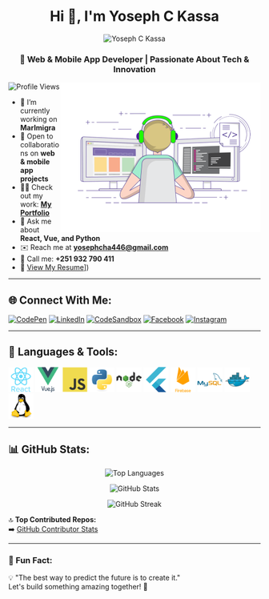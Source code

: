 <h1 align="center">Hi 👋, I'm Yoseph C Kassa</h1>
<div align="center">
  <img src="https://avatars.githubusercontent.com/u/133152008?v=4" alt="Yoseph C Kassa" width="200" height="200" class="avatar circle">
</div>
<h3 align="center">🚀 Web & Mobile App Developer | Passionate About Tech & Innovation</h3>

<img align="right" alt="Coding" width="400" src="https://raw.githubusercontent.com/devSouvik/devSouvik/master/gif3.gif">

<p align="left">
  <img src="https://komarev.com/ghpvc/?username=yoseph-c-kassa-josa&label=Profile%20Views&color=0e75b6&style=flat" alt="Profile Views" />
</p>

- 🔭 I’m currently working on **MarImigra**  
- 👯 Open to collaborations on **web & mobile app projects**  
- 👨‍💻 Check out my work: [**My Portfolio**](https://yoseph-kassa.netlify.app/)  
- 💬 Ask me about **React, Vue, and Python**  
- ✉️ Reach me at **yosephcha446@gmail.com**  
- 📱 Call me: **+251 932 790 411**  
- 📄 [View My Resume]([https://drive.google.com/file/d/1BBMnh1pwSaYhD-gSntW7oD9LwgT9xrLT/view?usp=drive_link)])  

---

## 🌐 Connect With Me:
<p align="left">
  <a href="https://codepen.io/yoseph-c-kassa" target="_blank"><img src="https://raw.githubusercontent.com/rahuldkjain/github-profile-readme-generator/master/src/images/icons/Social/codepen.svg" alt="CodePen" height="30" width="40" /></a>
  <a href="https://linkedin.com/in/yoseph-kassa-1739352a7" target="_blank"><img src="https://raw.githubusercontent.com/rahuldkjain/github-profile-readme-generator/master/src/images/icons/Social/linked-in-alt.svg" alt="LinkedIn" height="30" width="40" /></a>
  <a href="https://codesandbox.com/yoseph-c-kassa" target="_blank"><img src="https://raw.githubusercontent.com/rahuldkjain/github-profile-readme-generator/master/src/images/icons/Social/codesandbox.svg" alt="CodeSandbox" height="30" width="40" /></a>
  <a href="https://fb.com/yoseph.kassa" target="_blank"><img src="https://raw.githubusercontent.com/rahuldkjain/github-profile-readme-generator/master/src/images/icons/Social/facebook.svg" alt="Facebook" height="30" width="40" /></a>
  <a href="https://instagram.com/jo_web_devo" target="_blank"><img src="https://raw.githubusercontent.com/rahuldkjain/github-profile-readme-generator/master/src/images/icons/Social/instagram.svg" alt="Instagram" height="30" width="40" /></a>
</p>

---

## 🚀 Languages & Tools:
<p align="left">
  <img src="https://raw.githubusercontent.com/devicons/devicon/master/icons/react/react-original-wordmark.svg" alt="React" width="50" height="50"/>
  <img src="https://raw.githubusercontent.com/devicons/devicon/master/icons/vuejs/vuejs-original-wordmark.svg" alt="Vue.js" width="50" height="50"/>
  <img src="https://raw.githubusercontent.com/devicons/devicon/master/icons/javascript/javascript-original.svg" alt="JavaScript" width="50" height="50"/>
  <img src="https://raw.githubusercontent.com/devicons/devicon/master/icons/python/python-original.svg" alt="Python" width="50" height="50"/>
  <img src="https://raw.githubusercontent.com/devicons/devicon/master/icons/nodejs/nodejs-original-wordmark.svg" alt="Node.js" width="50" height="50"/>
  <img src="https://raw.githubusercontent.com/devicons/devicon/master/icons/flutter/flutter-original.svg" alt="Flutter" width="50" height="50"/>
  <img src="https://raw.githubusercontent.com/devicons/devicon/master/icons/firebase/firebase-plain-wordmark.svg" alt="Firebase" width="50" height="50"/>
  <img src="https://raw.githubusercontent.com/devicons/devicon/master/icons/mysql/mysql-original-wordmark.svg" alt="MySQL" width="50" height="50"/>
  <img src="https://raw.githubusercontent.com/devicons/devicon/master/icons/docker/docker-original.svg" alt="Docker" width="50" height="50"/>
  <img src="https://raw.githubusercontent.com/devicons/devicon/master/icons/linux/linux-original.svg" alt="Linux" width="50" height="50"/>
</p>

---

## 📊 GitHub Stats:
<p align="center">
  <img src="https://github-readme-stats.vercel.app/api/top-langs/?username=yoseph-c-kassa-josa&layout=compact&theme=radical" alt="Top Languages" />
</p>
<p align="center">
  <img src="https://github-readme-stats.vercel.app/api?username=yoseph-c-kassa-josa&show_icons=true&theme=radical" alt="GitHub Stats" />
</p>
<p align="center">
  <img src="https://github-readme-streak-stats.herokuapp.com/?user=yoseph-c-kassa-josa&theme=radical" alt="GitHub Streak" />
</p>

🔝 **Top Contributed Repos:**  
➡️ [GitHub Contributor Stats](https://github-contributor-stats.vercel.app/api?username=Yoseph-C-Kassa-Josa&limit=5&theme=flat&combine_all_yearly_contributions=true)

---

### 🎯 Fun Fact:
💡 "The best way to predict the future is to create it."  
Let's build something amazing together! 🚀

